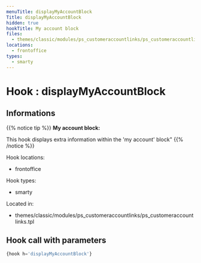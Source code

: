 ```yaml
---
menuTitle: displayMyAccountBlock
Title: displayMyAccountBlock
hidden: true
hookTitle: My account block
files:
  - themes/classic/modules/ps_customeraccountlinks/ps_customeraccountlinks.tpl
locations:
  - frontoffice
types:
  - smarty
---
```


# Hook : displayMyAccountBlock

## Informations

{{% notice tip %}}
**My account block:** 

This hook displays extra information within the 'my account' block"
{{% /notice %}}

Hook locations: 
  - frontoffice

Hook types: 
  - smarty

Located in: 
  - themes/classic/modules/ps_customeraccountlinks/ps_customeraccountlinks.tpl

## Hook call with parameters

```php
{hook h='displayMyAccountBlock'}
```